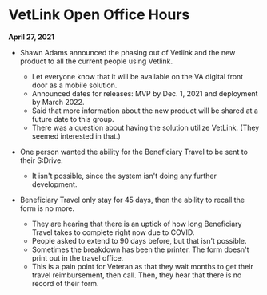 # VetLink Open Office Hours
**April 27, 2021**

- Shawn Adams announced the phasing out of Vetlink and the new product to all the current people using Vetlink.
  - Let everyone know that it will be available on the VA digital front door as a mobile solution.
  - Announced dates for releases: MVP by Dec. 1, 2021 and deployment by March 2022.
  - Said that more information about the new product will be shared at a future date to this group.
  - There was a question about having the solution utilize VetLink. (They seemed interested in that.)
  
  
- One person wanted the ability for the Beneficiary Travel to be sent to their S:Drive. 
  - It isn't possible, since the system isn't doing any further development.
- Beneficiary Travel only stay for 45 days, then the ability to recall the form is no more.
  - They are hearing that there is an uptick of how long Beneficiary Travel takes to complete right now due to COVID.
  - People asked to extend to 90 days before, but that isn't possible.
  - Sometimes the breakdown has been the printer. The form doesn't print out in the travel office.
  - This is a pain point for Veteran as that they wait months to get their travel reimbursement, then call. Then, they hear that there is no record of their form.
